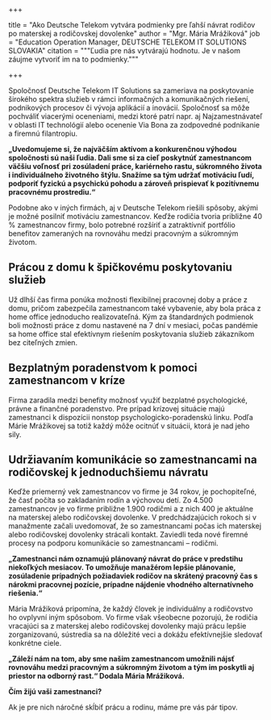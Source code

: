 +++

title = "Ako Deutsche Telekom vytvára podmienky pre ľahší návrat rodičov po materskej a rodičovskej dovolenke"
author = "Mgr. Mária Mrážiková"
job = "Education Operation Manager, DEUTSCHE TELEKOM IT SOLUTIONS SLOVAKIA"
citation = """Ľudia pre nás vytvárajú hodnotu. Je v našom záujme vytvoriť im na to podmienky."""

+++

Spoločnosť Deutsche Telekom IT Solutions sa zameriava na poskytovanie širokého spektra služieb v rámci informačných a
komunikačných riešení, podnikových procesov či vývoja aplikácií a inovácií. Spoločnosť sa môže pochváliť viacerými
oceneniami, medzi ktoré patrí napr. aj Najzamestnávateľ v oblasti IT technológií alebo ocenenie Via Bona za zodpovedné
podnikanie a firemnú filantropiu.

**„Uvedomujeme si, že najväčším aktívom a konkurenčnou výhodou spoločnosti sú naši ľudia. Dali sme si za cieľ poskytnúť
zamestnancom väčšiu voľnosť pri zosúladení práce, kariérneho rastu, súkromného života i individuálneho životného štýlu.
Snažíme sa tým udržať motiváciu ľudí, podporiť fyzickú a psychickú pohodu a zároveň prispievať k pozitívnemu pracovnému
prostrediu.“**

Podobne ako v iných firmách, aj v Deutsche Telekom riešili spôsoby, akými je možné posilniť motiváciu zamestnancov.
Keďže rodičia tvoria približne 40 % zamestnancov firmy, bolo potrebné rozšíriť a zatraktívniť portfólio benefitov
zameraných na rovnováhu medzi pracovným a súkromným životom.

## Prácou z domu k špičkovému poskytovaniu služieb

Už dlhší čas firma ponúka možnosti flexibilnej pracovnej doby a práce z domu, pričom zabezpečila zamestnancom také
vybavenie, aby bola práca z home office jednoducho realizovateľná. Kým za štandardných podmienok boli možnosti práce z
domu nastavené na 7 dní v mesiaci, počas pandémie sa home office stal efektívnym riešením poskytovania služieb
zákazníkom bez citeľných zmien.

## Bezplatným poradenstvom k pomoci zamestnancom v kríze

Firma zaradila medzi benefity možnosť využiť bezplatné psychologické, právne a finančné poradenstvo. Pre prípad krízovej
situácie majú zamestnanci k dispozícii nonstop psychologicko-poradenskú linku. Podľa Márie Mrážikovej sa totiž každý
môže ocitnúť v situácii, ktorá je nad jeho sily.

## Udržiavaním komunikácie so zamestnancami na rodičovskej k jednoduchšiemu návratu

Keďže priemerný vek zamestnancov vo firme je 34 rokov, je pochopiteľné, že časť počíta so zakladaním rodín a výchovou
detí. Zo 4.500 zamestnancov je vo firme približne 1.900 rodičmi a z nich 400 je aktuálne na materskej alebo rodičovskej
dovolenke. V predchádzajúcich rokoch si v manažmente začali uvedomovať, že so zamestnancami počas ich materskej alebo
rodičovskej dovolenky strácali kontakt. Zaviedli teda nové firemné procesy na podporu komunikácie so zamestnancami –
rodičmi.

**„Zamestnanci nám oznamujú plánovaný návrat do práce v predstihu niekoľkých mesiacov. To umožňuje manažérom lepšie
plánovanie, zosúladenie prípadných požiadaviek rodičov na skrátený pracovný čas s nárokmi pracovnej pozície, prípadne
nájdenie vhodného alternatívneho riešenia.“**

Mária Mrážiková pripomína, že každý človek je individuálny a rodičovstvo ho ovplyvní iným spôsobom. Vo firme však
všeobecne pozorujú, že rodičia vracajúci sa z materskej alebo rodičovskej dovolenky majú prácu lepšie zorganizovanú,
sústredia sa na dôležité veci a dokážu efektívnejšie sledovať konkrétne ciele.

**„Záleží nám na tom, aby sme našim zamestnancom umožnili nájsť rovnováhu medzi pracovným a súkromným životom a tým im
poskytli aj priestor na odborný rast.“ Dodala Mária Mrážiková.**

**Čím žijú vaši zamestnanci?**

Ak je pre nich náročné skĺbiť prácu a rodinu, máme pre vás pár tipov. 

